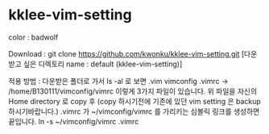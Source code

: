 kklee-vim-setting
=================

color : badwolf


Download :
git clone https://github.com/kwonku/kklee-vim-setting.git [다운받고 싶은 디렉토리 name : default (kklee-vim-setting)]

적용 방법 :
  다운받은 폴더로 가서 ls -al 로 보면
   .vim
   vimconfig
   .vimrc -> /home/B130111/vimconfig/vimrc
 이렇게 3가지 파일이 있습니다. 위 파일을 자신의 Home directory 로 copy 후 (copy 하시기전에 기존에 있던 vim setting 은 backup 하시기바랍니다.)
 .vimrc 가 ~/vimconfig/vimrc 를 가리키는 심볼릭 링크를 생성하면 끝입니다.
    ln -s ~/vimconfig/vimrc .vimrc
  
 
